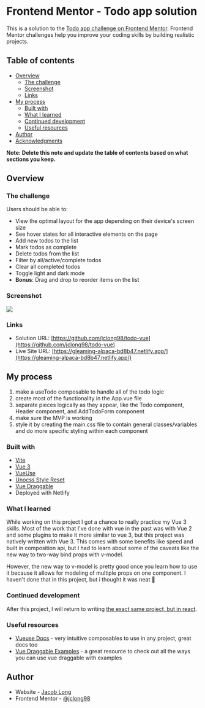 # Frontend Mentor - Todo app solution

This is a solution to the [Todo app challenge on Frontend Mentor](https://www.frontendmentor.io/challenges/todo-app-Su1_KokOW). Frontend Mentor challenges help you improve your coding skills by building realistic projects.

## Table of contents

- [Overview](#overview)
  - [The challenge](#the-challenge)
  - [Screenshot](#screenshot)
  - [Links](#links)
- [My process](#my-process)
  - [Built with](#built-with)
  - [What I learned](#what-i-learned)
  - [Continued development](#continued-development)
  - [Useful resources](#useful-resources)
- [Author](#author)
- [Acknowledgments](#acknowledgments)

**Note: Delete this note and update the table of contents based on what sections you keep.**

## Overview

### The challenge

Users should be able to:

- View the optimal layout for the app depending on their device's screen size
- See hover states for all interactive elements on the page
- Add new todos to the list
- Mark todos as complete
- Delete todos from the list
- Filter by all/active/complete todos
- Clear all completed todos
- Toggle light and dark mode
- **Bonus**: Drag and drop to reorder items on the list

### Screenshot

![](https://i.imgur.com/q8fUB3x.png)

### Links

- Solution URL: [https://github.com/jclong98/todo-vue](https://github.com/jclong98/todo-vue)
- Live Site URL: [https://gleaming-alpaca-bd8b47.netlify.app/](https://gleaming-alpaca-bd8b47.netlify.app/)

## My process

1. make a useTodo composable to handle all of the todo logic
1. create most of the functionality in the App.vue file
1. separate pieces logically as they appear, like the Todo component, Header component, and AddTodoForm component
1. make sure the MVP is working
1. style it by creating the main.css file to contain general classes/variables and do more specific styling within each component

### Built with

- [Vite](https://vitejs.dev/)
- [Vue 3](https://vuejs.org/)
- [VueUse](https://vueuse.org/)
- [Unocss Style Reset](https://github.com/unocss/unocss/tree/main/packages/reset)
- [Vue Draggable](https://github.com/SortableJS/vue.draggable.next)
- Deployed with Netlify

### What I learned

While working on this project I got a chance to really practice my Vue 3 skills. Most of the work that I've done with vue in the past was with Vue 2 and some plugins to make it more similar to vue 3, but this project was natively written with Vue 3. This comes with some benefits like speed and built in composition api, but I had to learn about some of the caveats like the new way to two-way bind props with v-model.

However, the new way to v-model is pretty good once you learn how to use it because it allows for modeling of multiple props on one component. I haven't done that in this project, but i thought it was neat 🙂

### Continued development

After this project, I will return to writing [the exact same project, but in react](https://github.com/jclong98/todo-react).

### Useful resources

- [Vueuse Docs](https://vueuse.org/) - very intuitive composables to use in any project, great docs too
- [Vue Draggable Examples](https://sortablejs.github.io/vue.draggable.next/#/simple) - a great resource to check out all the ways you can use vue draggable with examples

## Author

- Website - [Jacob Long](https://jacoblong.dev)
- Frontend Mentor - [@jclong98](https://www.frontendmentor.io/profile/jclong98)
